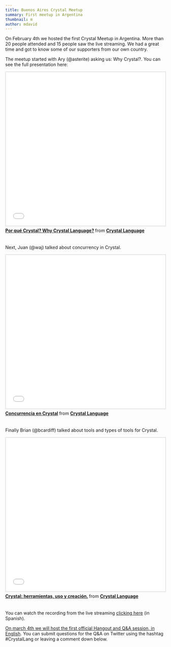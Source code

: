 ```yaml
---
title: Buenos Aires Crystal Meetup
summary: First meetup in Argentina
thumbnail: m
author: mdavid
---
```


On February 4th we hosted the first Crystal Meetup in Argentina.
More than 20 people attended and 15 people saw the live streaming.
We had a great time and got to know some of our supporters from our own country.

The meetup started with Ary (@asterite) asking us: Why Crystal?. You can see the full presentation here:

<iframe src="//www.slideshare.net/slideshow/embed_code/key/sDkZCeQhRCB2iU" width="595" height="485" frameborder="0" marginwidth="0" marginheight="0" scrolling="no" style="border:1px solid #CCC; border-width:1px; margin-bottom:5px; max-width: 100%;" allowfullscreen> </iframe> <div style="margin-bottom:5px"> <strong> <a href="//www.slideshare.net/crystallanguage/por-qu-crystal-why-crystal-language" title="Por qué Crystal? Why Crystal Language?" target="_blank">Por qué Crystal? Why Crystal Language?</a> </strong> from <strong><a target="_blank" href="//www.slideshare.net/crystallanguage">Crystal Language</a></strong> </div>
<br/>

Next, Juan (@waj) talked about concurrency in Crystal.

<iframe src="//www.slideshare.net/slideshow/embed_code/key/3QfKxO5l6wxtf7" width="595" height="485" frameborder="0" marginwidth="0" marginheight="0" scrolling="no" style="border:1px solid #CCC; border-width:1px; margin-bottom:5px; max-width: 100%;" allowfullscreen> </iframe> <div style="margin-bottom:5px"> <strong> <a href="//www.slideshare.net/crystallanguage/concurrencia-en-crystal" title="Concurrencia en Crystal" target="_blank">Concurrencia en Crystal</a> </strong> from <strong><a target="_blank" href="//www.slideshare.net/crystallanguage">Crystal Language</a></strong> </div>
<br/>

Finally Brian (@bcardiff) talked about tools and types of tools for Crystal.

<iframe src="//www.slideshare.net/slideshow/embed_code/key/Isgoudd5GuoxEn" width="595" height="485" frameborder="0" marginwidth="0" marginheight="0" scrolling="no" style="border:1px solid #CCC; border-width:1px; margin-bottom:5px; max-width: 100%;" allowfullscreen> </iframe> <div style="margin-bottom:5px"> <strong> <a href="//www.slideshare.net/crystallanguage/crystal-herramientas-uso-y-creacin" title="Crystal: herramientas, uso y creación." target="_blank">Crystal: herramientas, uso y creación.</a> </strong> from <strong><a target="_blank" href="//www.slideshare.net/crystallanguage">Crystal Language</a></strong> </div>
<br/>

You can watch the recording from the live streaming [clicking here](https://www.youtube.com/watch?v=tVwnduD6V-o) (in Spanish).

[On march 4th we will host the first official Hangout and Q&A session, in English](https://www.youtube.com/watch?v=FNoMAxuaTqM).
You can submit questions for the Q&A on Twitter using the hashtag #CrystalLang or leaving a comment down below.
